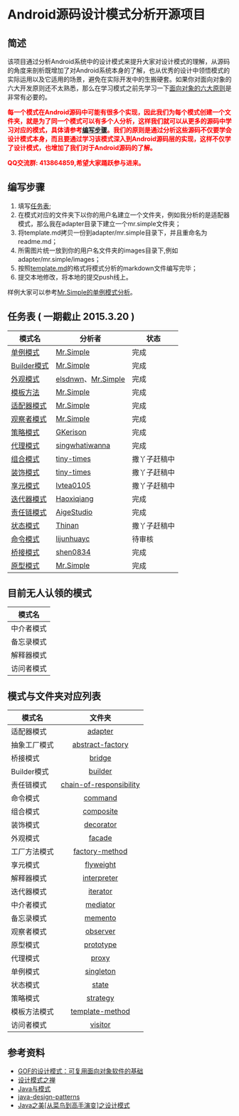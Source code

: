 # Android源码设计模式分析开源项目

## 简述
该项目通过分析Android系统中的设计模式来提升大家对设计模式的理解，从源码的角度来剖析既增加了对Android系统本身的了解，也从优秀的设计中领悟模式的实际运用以及它适用的场景，避免在实际开发中的生搬硬套。如果你对面向对象的六大开发原则还不太熟悉，那么在学习模式之前先学习一下[面向对象的六大原则](oop-principles/oop-principles.md)是非常有必要的。

**<font color="red">每一个模式在Android源码中可能有很多个实现，因此我们为每个模式创建一个文件夹，就是为了同一个模式可以有多个人分析，这样我们就可以从更多的源码中学习对应的模式，具体请参考[编写步骤](#steps)。我们的原则是通过分析这些源码不仅要学会设计模式本身，而且要通过学习该模式深入到Android源码层的实现，这样不仅学了设计模式，也增加了我们对于Android源码的了解。</font>**

**<font color="red">QQ交流群: 413864859,希望大家踊跃参与进来。</font>**

<b id="steps"></b>
## 编写步骤
1. 填写[任务表](#schedule);
2. 在模式对应的文件夹下以你的用户名建立一个文件夹，例如我分析的是适配器模式，那么我在adapter目录下建立一个mr.simple文件夹；
3. 将template.md拷贝一份到adapter/mr.simple目录下，并且重命名为readme.md；
4. 所需图片统一放到你的用户名文件夹的images目录下,例如adapter/mr.simple/images；
5. 按照[template.md](template.md)的格式将模式分析的markdown文件编写完毕；
6. 提交本地修改，将本地的提交push线上。

样例大家可以参考[Mr.Simple的单例模式分析](singleton/mr.simple)。


<b id="schedule"></b>
## 任务表 ( 一期截止 2015.3.20 )
| 	模式名 		 | 		分析者    |     状态      |
| ------------- | ------------- |--------------|
|    [单例模式](singleton/mr.simple)   	 | [Mr.Simple](https://github.com/bboyfeiyu)|   完成  |
|    [Builder模式](builder/mr.simple)  	 | [Mr.Simple](https://github.com/bboyfeiyu)|   完成  |
|    [外观模式](facade/elsdnwn)   	     | [elsdnwn](https://github.com/elsdnwn)、[Mr.Simple](https://github.com/bboyfeiyu)|   完成  |
|    [模板方法](template-method/mr.simple)   | [Mr.Simple](https://github.com/bboyfeiyu) | 完成  |
|    [适配器模式](adapter/mr.simple)     | [Mr.Simple](https://github.com/bboyfeiyu) | 完成  |
|    [观察者模式](observer/mr.simple)    | [Mr.Simple](https://github.com/bboyfeiyu) |  完成 |
|    [策略模式](strategy/gkerison)      | [GKerison](https://github.com/GKerison) | 完成 |
|    [代理模式](proxy/singwhatiwanna)   | [singwhatiwanna](https://github.com/singwhatiwanna) |  完成  |
|    [组合模式](composite/tiny-times)   | [tiny-times](https://github.com/tiny-times) |  撒丫子赶稿中 |
|    [装饰模式](decorator/tiny-times)   | [tiny-times](https://github.com/tiny-times) |  撒丫子赶稿中  |
|    [享元模式](flyweight/lvtea0105)   | [lvtea0105](https://github.com/lvtea0105) |  撒丫子赶稿中 |
|    [迭代器模式](iterator/haoxiqiang) | [Haoxiqiang](https://github.com/Haoxiqiang)|  完成 |
|    [责任链模式](chain-of-responsibility/AigeStudio) | [AigeStudio](https://github.com/AigeStudio)|  完成  |
|    [状态模式](state/Thinan) | [Thinan](https://www.github.com/Thinan)|  撒丫子赶稿中  |
|    [命令模式](command/lijunhuayc) | [lijunhuayc](https://github.com/lijunhuayc)|  待审核  |
|    [桥接模式](bridge/shen0834) | [shen0834](https://github.com/shen0834)|  完成  |
|    [原型模式](prototype/mr.simple) | [Mr.Simple](https://github.com/bboyfeiyu)|  完成  |



## 目前无人认领的模式
| 模式名        | 
| ------------- |
| 中介者模式 |
| 备忘录模式 |
| 解释器模式 |
| 访问者模式 |

## 模式与文件夹对应列表
| 模式名        | 文件夹           |
| ------------- |:-------------:|
|    适配器模式    |  [adapter](adapter)			|  
|    抽象工厂模式  |   [abstract-factory](abstract-factory) |
| 	 桥接模式	     |    [bridge](bridge)	 		|
|    Builder模式 |   		[builder](builder)	|  
|    责任链模式   |   [chain-of-responsibility](chain-of-responsibility) |
| 	 命令模式	    |     [command](command)		 |
|    组合模式    |  	[composite](composite)		|  
|    装饰模式  	|   [decorator](decorator)	 	|
| 	 外观模式	     |      [facade](facade)		|
|    工厂方法模式  |  [factory-method](factory-method) |  
|    享元模式  	 |    [flyweight](flyweight)	|
| 	 解释器模式	 |  [interpreter](interpreter) |
|    迭代器模式    |  [iterator](iterator)		|  
|    中介者模式   |    [mediator](mediator)		|
| 	 备忘录模式	 |   [memento](memento)	  		|
|    观察者模式   |  [observer](observer)		|  
|    原型模式  	|   [prototype](prototype)	 	|
| 	 代理模式	    |     [proxy](proxy)			|
|    单例模式    |  [singleton](singleton)		|  
|    状态模式  	|    [state](state)				|
| 	 策略模式	     |     [strategy](strategy)	 	|
|    模板方法模式  |   [template-method](template-method) |
| 	 访问者模式	 |     [visitor](visitor)	 	|

## 参考资料
* [GOF的设计模式：可复用面向对象软件的基础](http://pan.baidu.com/s/1i3zjaIx)
* [设计模式之禅](http://pan.baidu.com/s/1sjjZCvj)
* [Java与模式](http://pan.baidu.com/s/1i3sxzyH)
* [java-design-patterns](https://github.com/iluwatar/java-design-patterns)
* [Java之美[从菜鸟到高手演变]之设计模式](http://blog.csdn.net/zhangerqing/article/details/8194653)
